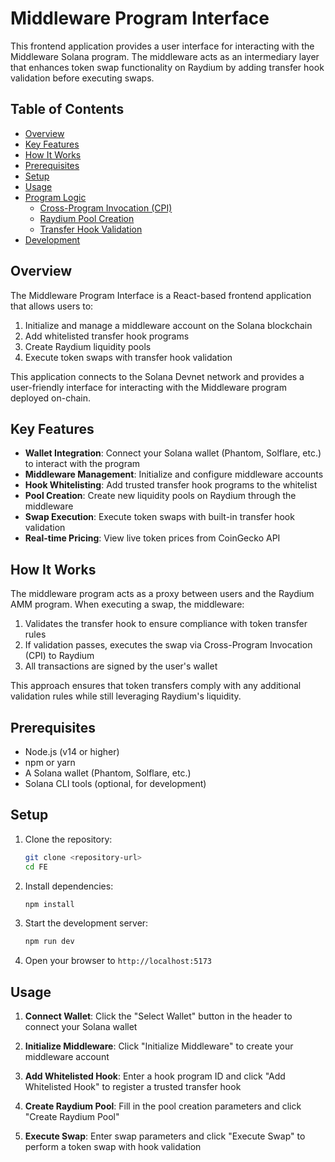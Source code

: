 # Middleware Program Interface

This frontend application provides a user interface for interacting with the Middleware Solana program. The middleware acts as an intermediary layer that enhances token swap functionality on Raydium by adding transfer hook validation before executing swaps.

## Table of Contents

- [Overview](#overview)
- [Key Features](#key-features)
- [How It Works](#how-it-works)
- [Prerequisites](#prerequisites)
- [Setup](#setup)
- [Usage](#usage)
- [Program Logic](#program-logic)
  - [Cross-Program Invocation (CPI)](#cross-program-invocation-cpi)
  - [Raydium Pool Creation](#raydium-pool-creation)
  - [Transfer Hook Validation](#transfer-hook-validation)
- [Development](#development)

## Overview

The Middleware Program Interface is a React-based frontend application that allows users to:

1. Initialize and manage a middleware account on the Solana blockchain
2. Add whitelisted transfer hook programs
3. Create Raydium liquidity pools
4. Execute token swaps with transfer hook validation

This application connects to the Solana Devnet network and provides a user-friendly interface for interacting with the Middleware program deployed on-chain.

## Key Features

- **Wallet Integration**: Connect your Solana wallet (Phantom, Solflare, etc.) to interact with the program
- **Middleware Management**: Initialize and configure middleware accounts
- **Hook Whitelisting**: Add trusted transfer hook programs to the whitelist
- **Pool Creation**: Create new liquidity pools on Raydium through the middleware
- **Swap Execution**: Execute token swaps with built-in transfer hook validation
- **Real-time Pricing**: View live token prices from CoinGecko API

## How It Works

The middleware program acts as a proxy between users and the Raydium AMM program. When executing a swap, the middleware:

1. Validates the transfer hook to ensure compliance with token transfer rules
2. If validation passes, executes the swap via Cross-Program Invocation (CPI) to Raydium
3. All transactions are signed by the user's wallet

This approach ensures that token transfers comply with any additional validation rules while still leveraging Raydium's liquidity.

## Prerequisites

- Node.js (v14 or higher)
- npm or yarn
- A Solana wallet (Phantom, Solflare, etc.)
- Solana CLI tools (optional, for development)

## Setup

1. Clone the repository:
   ```bash
   git clone <repository-url>
   cd FE
   ```

2. Install dependencies:
   ```bash
   npm install
   ```

3. Start the development server:
   ```bash
   npm run dev
   ```

4. Open your browser to `http://localhost:5173`

## Usage

1. **Connect Wallet**: Click the "Select Wallet" button in the header to connect your Solana wallet

2. **Initialize Middleware**: Click "Initialize Middleware" to create your middleware account

3. **Add Whitelisted Hook**: Enter a hook program ID and click "Add Whitelisted Hook" to register a trusted transfer hook

4. **Create Raydium Pool**: Fill in the pool creation parameters and click "Create Raydium Pool"

5. **Execute Swap**: Enter swap parameters and click "Execute Swap" to perform a token swap with hook validation
